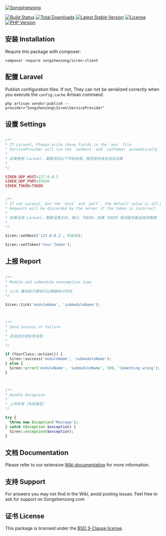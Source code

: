[![Songshenzong](https://cdn.songshenzong.com/images/logo.png)](https://songshenzong.com)

[![Build Status](https://travis-ci.org/songshenzong/siren-client.svg?branch=master)](https://travis-ci.org/songshenzong/siren-client)
[![Total Downloads](https://poser.pugx.org/songshenzong/siren-client/d/total.svg)](https://packagist.org/packages/songshenzong/siren-client)
[![Latest Stable Version](https://poser.pugx.org/songshenzong/siren-client/v/stable.svg)](https://packagist.org/packages/songshenzong/siren-client)
[![License](https://poser.pugx.org/songshenzong/siren-client/license.svg)](https://packagist.org/packages/songshenzong/siren-client)
[![PHP Version](https://img.shields.io/packagist/php-v/songshenzong/siren-client.svg)](https://packagist.org/packages/songshenzong/siren-client)


## 安装 Installation

Require this package with composer:

```shell
composer require songshenzong/siren-client
```

##  配置 Laravel

Publish configuration files. If not, They can not be serialized correctly when you execute the `config:cache` Artisan command.

```shell
php artisan vendor:publish --provider="Songshenzong\Siren\ServiceProvider"
```


## 设置 Settings
```php

/**
* If Laravel, Please write these fields in the `env` file
* ServiceProvider will run the `setHost` and `setToken` automatically
*
* 如果使用 Laravel，需要添加以下字段和值，服务提供者会自动设置
*
*/

SIREN_UDP_HOST=127.0.0.1
SIREN_UDP_PORT=55656
SIREN_TOKEN=TOKEN


/**
* If not Laravel, Set the `host` and `port`, the default value is 127.0.0.1:55656
* Requests will be discarded by the server if the token is incorrect
*
* 如果没用 Laravel，需要设置主机、端口、TOKEN，如果 TOKEN 错误服务器会抛弃数据
*
*/

Siren::setHost('127.0.0.2', 55656);

Siren::setToken('Your Token');

```

## 上报 Report
```php

/**
* Module and submodule consumption time
*
* tick 模块和子模块可以精确统计时间
*/

Siren::tick('moduleName', 'submoduleName');



/**
* Send success or failure
*
* 发送成功或失败消息
*
*/

if (YourClass::action()) {
  Siren::success('moduleName', 'submoduleName');
} else {
  Siren::error('moduleName', 'submoduleName', 500, 'Something wrong');
}



/**
* Handle Exception
*
* 上传异常（失败类型）
*/

try {
  throw new Exception('Message');
} catch (Exception $exception) {
  Siren::exception($exception);
}

```





## 文档 Documentation

Please refer to our extensive [Wiki documentation](https://github.com/songshenzong/siren-client/wiki) for more information.


## 支持 Support

For answers you may not find in the Wiki, avoid posting issues. Feel free to ask for support on Songshenzong.com


## 证书 License

This package is licensed under the [BSD 3-Clause license](http://opensource.org/licenses/BSD-3-Clause).

